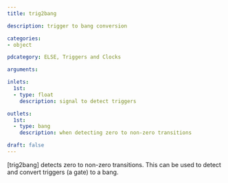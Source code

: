```yaml
---
title: trig2bang

description: trigger to bang conversion

categories:
- object

pdcategory: ELSE, Triggers and Clocks

arguments:

inlets:
  1st:
  - type: float
    description: signal to detect triggers

outlets:
  1st:
  - type: bang
    description: when detecting zero to non-zero transitions

draft: false
---
```


[trig2bang] detects zero to non-zero transitions. This can be used to detect and convert triggers (a gate) to a bang.
